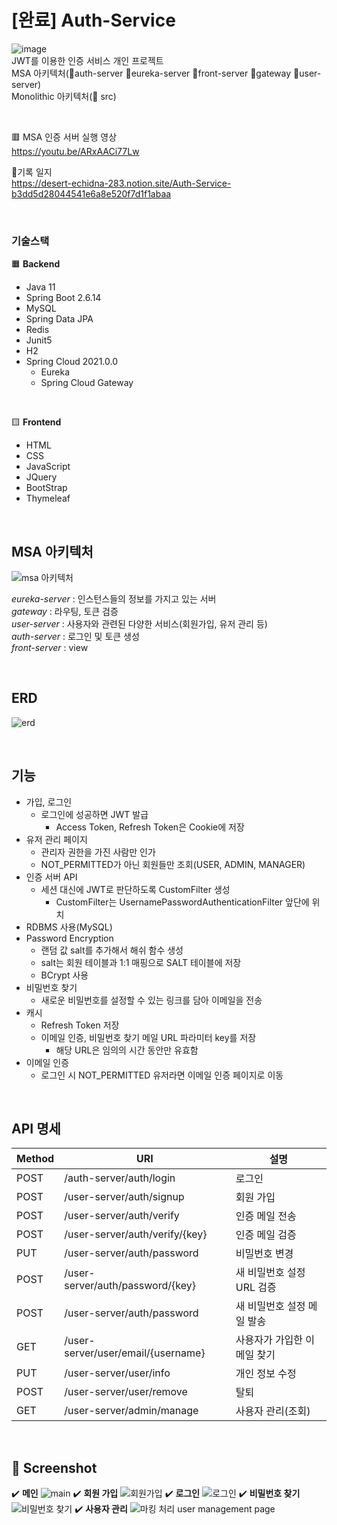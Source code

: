 # [완료] Auth-Service
![image](https://github.com/likelasttime/Auth-Service/assets/46569105/755cddd2-0164-4a73-8a76-0e8d80857e62)  
JWT를 이용한 인증 서비스 개인 프로젝트  
MSA 아키텍처(📁auth-server 📁eureka-server 📁front-server 📁gateway 📁user-server)  
Monolithic 아키텍처(📁 src)

<br>

🟥 MSA 인증 서버 실행 영상  
https://youtu.be/ARxAACi77Lw  

📘기록 일지  
https://desert-echidna-283.notion.site/Auth-Service-b3dd5d28044541e6a8e520f7d1f1abaa  

<br>

### 기술스택
🟧 <b>Backend</b>  
- Java 11  
- Spring Boot 2.6.14  
- MySQL  
- Spring Data JPA  
- Redis  
- Junit5  
- H2 
- Spring Cloud 2021.0.0  
  - Eureka
  - Spring Cloud Gateway

<br>

🟨 <b>Frontend</b>  
- HTML  
- CSS  
- JavaScript  
- JQuery  
- BootStrap  
- Thymeleaf 

<br>

## MSA 아키텍처  
![msa 아키텍처](https://user-images.githubusercontent.com/46569105/209476749-5b506a88-0ce1-40f4-8c62-50e9cf0136b3.jpg)

*eureka-server* : 인스턴스들의 정보를 가지고 있는 서버  
*gateway* : 라우팅, 토큰 검증  
*user-server* : 사용자와 관련된 다양한 서비스(회원가입, 유저 관리 등)  
*auth-server* : 로그인 및 토큰 생성  
*front-server* : view  


<br>

## ERD
![erd](https://user-images.githubusercontent.com/46569105/207863286-00389f74-14f6-4091-a6e7-da4b1d03a877.png)

<br>

## 기능
- 가입, 로그인
  - 로그인에 성공하면 JWT 발급
    - Access Token, Refresh Token은 Cookie에 저장
- 유저 관리 페이지
  - 관리자 권한을 가진 사람만 인가
  - NOT_PERMITTED가 아닌 회원들만 조회(USER, ADMIN, MANAGER)
- 인증 서버 API
  - 세션 대신에 JWT로 판단하도록 CustomFilter 생성
    - CustomFilter는 UsernamePasswordAuthenticationFilter 앞단에 위치
- RDBMS 사용(MySQL)
- Password Encryption
  - 랜덤 값 salt를 추가해서 해쉬 함수 생성
  - salt는 회원 테이블과 1:1 매핑으로 SALT 테이블에 저장
  - BCrypt 사용
- 비밀번호 찾기
  - 새로운 비밀번호를 설정할 수 있는 링크를 담아 이메일을 전송
- 캐시
  - Refresh Token 저장
  - 이메일 인증, 비밀번호 찾기 메일 URL 파라미터 key를 저장
    - 해당 URL은 임의의 시간 동안만 유효함
- 이메일 인증
  - 로그인 시 NOT_PERMITTED 유저라면 이메일 인증 페이지로 이동

<br>

## API 명세  
|Method|URI|설명|
|---|---|----|
|POST|/auth-server/auth/login|로그인|
|POST|/user-server/auth/signup |회원 가입|
|POST|/user-server/auth/verify|인증 메일 전송|
|POST|/user-server/auth/verify/{key}|인증 메일 검증|
|PUT|/user-server/auth/password|비밀번호 변경|
|POST|/user-server/auth/password/{key}|새 비밀번호 설정 URL 검증|
|POST|/user-server/auth/password|새 비밀번호 설정 메일 발송|
|GET|/user-server/user/email/{username}|사용자가 가입한 이메일 찾기|
|PUT|/user-server/user/info|개인 정보 수정|
|POST|/user-server/user/remove|탈퇴|
|GET|/user-server/admin/manage|사용자 관리(조회)|

<br>

## 📸 Screenshot
✔️ <b>메인</b>
![main](https://user-images.githubusercontent.com/46569105/209480347-f0168ab9-e33b-4d62-aaac-056e2266cd7e.png)
✔️ <b>회원 가입</b>
![회원가입](https://user-images.githubusercontent.com/46569105/208302487-dbfba85f-1070-45ab-82db-0798db8b17d4.png)
✔️ <b>로그인</b>
![로그인](https://user-images.githubusercontent.com/46569105/208302647-ffb5d79c-bd4a-49bb-ae99-6cfd869a81c2.png)
✔️ <b>비밀번호 찾기</b>
![비밀번호 찾기](https://user-images.githubusercontent.com/46569105/208302597-2076778c-fa06-4c96-a0fc-0bb4c9cf307a.png)
✔️ <b>사용자 관리</b>
![마킹 처리 user management page](https://user-images.githubusercontent.com/46569105/208302839-18c6865e-f7c4-486a-a6f5-5290dc651127.png)
